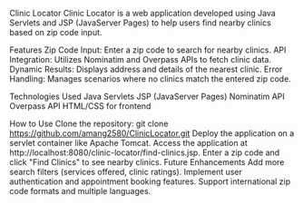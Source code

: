 Clinic Locator
Clinic Locator is a web application developed using Java Servlets and JSP (JavaServer Pages) to help users find nearby clinics based on zip code input.

Features
Zip Code Input: Enter a zip code to search for nearby clinics.
API Integration: Utilizes Nominatim and Overpass APIs to fetch clinic data.
Dynamic Results: Displays address and details of the nearest clinic.
Error Handling: Manages scenarios where no clinics match the entered zip code.

Technologies Used
Java Servlets
JSP (JavaServer Pages)
Nominatim API
Overpass API
HTML/CSS for frontend

How to Use
Clone the repository: git clone https://github.com/amang2580/ClinicLocator.git
Deploy the application on a servlet container like Apache Tomcat.
Access the application at http://localhost:8080/clinic-locator/find-clinics.jsp.
Enter a zip code and click "Find Clinics" to see nearby clinics.
Future Enhancements
Add more search filters (services offered, clinic ratings).
Implement user authentication and appointment booking features.
Support international zip code formats and multiple languages.
